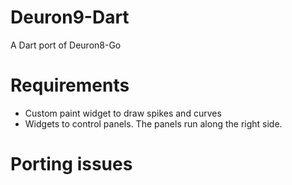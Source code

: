 # Deuron9-Dart
A Dart port of Deuron8-Go

# Requirements
- Custom paint widget to draw spikes and curves
- Widgets to control panels. The panels run along the right side.

# Porting issues

